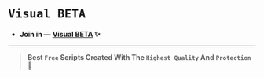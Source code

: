 # ``Visual BETA``
- **Join in —** **[Visual BETA](https://dsc.gg/visualontop) ✨**
---
> **Best ``Free`` Scripts Created With The ``Highest Quality`` And ``Protection`` 🪬**
